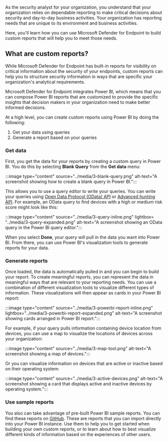 As the security analyst for your organization, you understand that your organization relies on dependable reporting to make critical decisions about security and day-to-day business activities. Your organization has reporting needs that are unique to its environment and business activities.

Here, you'll learn how you can use Microsoft Defender for Endpoint to build custom reports that will help you to meet those needs.

## What are custom reports?

While Microsoft Defender for Endpoint has built-in reports for visibility on critical information about the security of your endpoints, custom reports can help you to structure security information in ways that are specific your organization's analytical requirements.

Microsoft Defender for Endpoint integrates Power BI, which means that you can compose Power BI reports that are customized to provide the specific insights that decision makers in your organization need to make better informed decisions.

At a high level, you can create custom reports using Power BI by doing the following:

1. Get your data using queries
1. Generate a report based on your queries

### Get data

First, you get the data for your reports by creating a custom query in Power BI. You do this by selecting **Blank Query** from the **Get data** menu:

:::image type="content" source="../media/3-blank-query.png" alt-text="A screenshot showing how to create a blank query in Power BI.":::

This allows you to use a query editor to write your queries. You can write your queries using [Open Data Protocol (OData) API](/microsoft-365/security/defender-endpoint/exposed-apis-odata-samples) or [Advanced hunting API](/microsoft-365/security/defender-endpoint/run-advanced-query-api). For example, an OData query to find devices with a high or medium risk score might look like this:

:::image type="content" source="../media/3-query-inline.png" lightbox= "../media/3-query-expanded.png" alt-text="A screenshot showing an OData query in the Power BI query editor.":::

When you select **Done**, your query will pull in the data you want into Power BI. From there, you can use Power BI's visualization tools to generate reports for your data.

### Generate reports

Once loaded, the data is automatically pulled in and you can begin to build your report. To create meaningful reports, you can represent the data in meaningful ways that are relevant to your reporting needs. You can use a combination of different visualization tools to visualize different types of information. These visualizations will then appear as cards in your Power BI report:

:::image type="content" source="../media/3-powerbi-report-inline.png" lightbox="../media/3-powerbi-report-expanded.png" alt-text="A screenshot showing cards arranged in Power BI report.":::

For example, if your query pulls information containing device location from devices, you can use a map to visualize the locations of devices across your organization:

:::image type="content" source="../media/3-map-tool.png" alt-text="A screenshot showing a map of devices.":::

Or you can visualize information on devices that are active or inactive based on their operating system:

:::image type="content" source="../media/3-active-devices.png" alt-text="A screenshot showing a card that displays active and inactive devices by operating system.":::

### Use sample reports

You also can take advantage of pre-built Power BI sample reports. You can find these reports on [GitHub](https://github.com/microsoft/MicrosoftDefenderForEndpoint-PowerBI). These are reports that you can import directly into your Power BI instance. Use them to help you to get started when building your own custom reports, or to learn about how to best visualize different kinds of information based on the experiences of other users.
